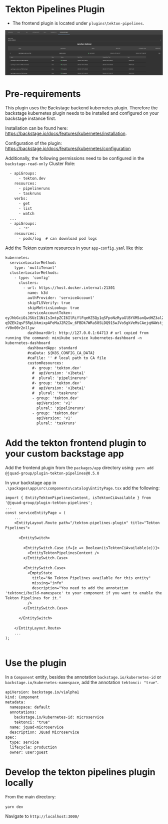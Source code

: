 # Tekton Pipelines Plugin

- The frontend plugin is located under `plugins\tekton-pipelines`.

![Dashboard](https://github.com/jquad-group/backstage-jquad/blob/main/img/tekton.png)


# Pre-requirements 

This plugin uses the Backstage backend kubernetes plugin. Therefore the backstage kubernetes plugin needs to be installed and configured on your backstage instance first.

Installation can be found here: https://backstage.io/docs/features/kubernetes/installation.

Configuration of the plugin: https://backstage.io/docs/features/kubernetes/configuration

Additionally, the following permissions need to be configured in the `backstage-read-only` Cluster Role:

```
  - apiGroups:
      - tekton.dev
    resources:
      - pipelineruns
      - taskruns
    verbs:
      - get
      - list      
      - watch
  ...
  - apiGroups:
      - '*'
    resources:
      - pods/log  # can download pod logs
```

Add the Tekton custom resources in your `app-config.yaml` like this:
```
kubernetes:
  serviceLocatorMethod:
    type: 'multiTenant'
  clusterLocatorMethods:
    - type: 'config'
      clusters:
        - url: https://host.docker.internal:21301
          name: k3d
          authProvider: 'serviceAccount'
          skipTLSVerify: true
          skipMetricsLookup: true
          serviceAccountToken: eyJhbGciOiJSUzI1NiIsImtpZCI6IlRiYlFqeHZSQy1qSFpoNzRyaGlBYXM5anQwdHZ3alZ3VEVwbHNpeG5wb3MifQ.eyJpc3MiOiJrdWJlcm5ldGVzL3NlcnZpY2VhY2NvdW50Iiwia3ViZXJuZXRlcy5pby9zZXJ2aWNlYWNjb3VudC9uYW1lc3BhY2UiOiJwaXBlbGluZS1kZW1vIiwia3ViZXJuZXRlcy5pby9zZXJ2aWNlYWNjb3VudC9zZWNyZXQubmFtZSI6ImJhY2tzdGFnZSIsImt1YmVybmV0ZXMuaW8vc2VydmljZWFjY291bnQvc2VydmljZS1hY2NvdW50Lm5hbWUiOiJiYWNrc3RhZ2UiLCJrdWJlcm5ldGVzLmlvL3NlcnZpY2VhY2NvdW50L3NlcnZpY2UtYWNjb3VudC51aWQiOiIxNzZjZTk3Zi1lMjM5LTQyZWQtYTJiOC00ZTE4ZjZlNGIxOGYiLCJzdWIiOiJzeXN0ZW06c2VydmljZWFjY291bnQ6cGlwZWxpbmUtZGVtbzpiYWNrc3RhZ2UifQ.uer0wvSPrFyYykUFkMqgqPn7pxnoNChLmJAyE1Mpa82_1WYcqF9Uv7e8I7Vf0fevz_f6Pjbf257XCsXL-q9ZEk2qsFSRpLbkmixpAFeMaJ2R2Iw_6FBDk7WRa58SLDQ91SwJVo5gkVeMsCAejqHAWstj7UgwpZBAKifobNpzgaSWkc0JmwiqpTTRzdxHhKZBClQNXghyrEzhGdI3RxPpnHqtEJk120b41p7oanlfyNY570K1DCyHtjNdQIDfQkPAqaG_HOhQwrVRRG5RRmDykMzRSiHGcW40eR0xBGR3UNvDlTOsPPbIloGfa9seR4pCbaXrz9e_-rV0n00r2nllyw
          dashboardUrl: http://127.0.0.1:64713 # url copied from running the command: minikube service kubernetes-dashboard -n kubernetes-dashboard
          dashboardApp: standard
          #caData: ${K8S_CONFIG_CA_DATA}
          #caFile: '' # local path to CA file
          customResources:
            #- group: 'tekton.dev'
            #  apiVersion: 'v1beta1'
            #  plural: 'pipelineruns'
            #- group: 'tekton.dev'
            #  apiVersion: 'v1beta1'
            #  plural: 'taskruns'
            - group: 'tekton.dev'
              apiVersion: 'v1'
              plural: 'pipelineruns'              
            - group: 'tekton.dev'
              apiVersion: 'v1'
              plural: 'taskruns'

```

# Add the tekton frontend plugin to your custom backstage app

Add the frontend plugin from the `packages/app` directory using:
`yarn add @jquad-group/plugin-tekton-pipelines@0.5.0`

In your backstage app in `.\packages\app\src\components\catalog\EntityPage.tsx` add the following:
 
```
import { EntityTektonPipelinesContent, isTektonCiAvailable } from '@jquad-group/plugin-tekton-pipelines';
...
const serviceEntityPage = (
    ...
    <EntityLayout.Route path="/tekton-pipelines-plugin" title="Tekton Pipelines">
   
      <EntitySwitch>

        <EntitySwitch.Case if={e => Boolean(isTektonCiAvailable(e))}>
          <EntityTektonPipelinesContent />
        </EntitySwitch.Case>

        <EntitySwitch.Case>
          <EmptyState
            title="No Tekton Pipelines available for this entity"
            missing="info"
            description="You need to add the annotation 'tektonci/build-namespace' to your component if you want to enable the Tekton Pipelines for it."
          />
        </EntitySwitch.Case>

      </EntitySwitch>

    </EntityLayout.Route>
    ...
);
    
```

# Use the plugin

In a `Component` entity, besides the annotation `backstage.io/kubernetes-id` or `backstage.io/kubernetes-namespace`, add the annotation `tektonci: "true"`.

```
apiVersion: backstage.io/v1alpha1
kind: Component
metadata:
  namespace: default
  annotations:
    backstage.io/kubernetes-id: microservice
    tektonci: "true"
  name: jquad-microservice
  description: JQuad Microservice
spec:
  type: service
  lifecycle: production
  owner: user:guest
```

# Develop the tekton pipelines plugin locally 

From the main directory: 

 `yarn dev`

Navigate to `http://localhost:3000/` 




